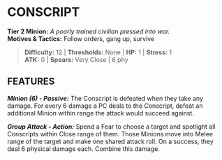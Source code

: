 # CONSCRIPT

**Tier 2 Minion:** *A poorly trained civilian pressed into war.*  
**Motives & Tactics:** Follow orders, gang up, survive

> **Difficulty:** 12 | **Thresholds:** None | **HP:** 1 | **Stress:** 1  
> **ATK:** 0 | **Spears:** Very Close | 6 phy  

## FEATURES

***Minion (6) - Passive:*** The Conscript is defeated when they take any damage. For every 6 damage a PC deals to the Conscript, defeat an additional Minion within range the attack would succeed against.

***Group Attack - Action:*** Spend a Fear to choose a target and spotlight all Conscripts within Close range of them. Those Minions move into Melee range of the target and make one shared attack roll. On a success, they deal 6 physical damage each. Combine this damage.
